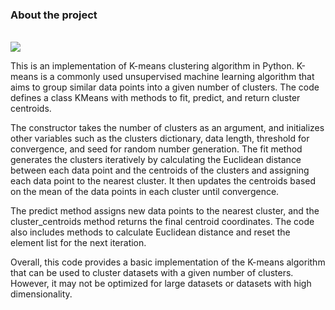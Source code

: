### About the project

<br>
<img src="https://miro.medium.com/v2/resize:fit:1080/1*fz-rjYPPRlGEMdTI-RLbDg.png">
<br> 

This is an implementation of K-means clustering algorithm in Python. K-means is a commonly used unsupervised machine learning algorithm that aims to group similar data points into a given number of clusters. The code defines a class KMeans with methods to fit, predict, and return cluster centroids.

The constructor takes the number of clusters as an argument, and initializes other variables such as the clusters dictionary, data length, threshold for convergence, and seed for random number generation. The fit method generates the clusters iteratively by calculating the Euclidean distance between each data point and the centroids of the clusters and assigning each data point to the nearest cluster. It then updates the centroids based on the mean of the data points in each cluster until convergence.

The predict method assigns new data points to the nearest cluster, and the cluster_centroids method returns the final centroid coordinates. The code also includes methods to calculate Euclidean distance and reset the element list for the next iteration.

Overall, this code provides a basic implementation of the K-means algorithm that can be used to cluster datasets with a given number of clusters. However, it may not be optimized for large datasets or datasets with high dimensionality.

